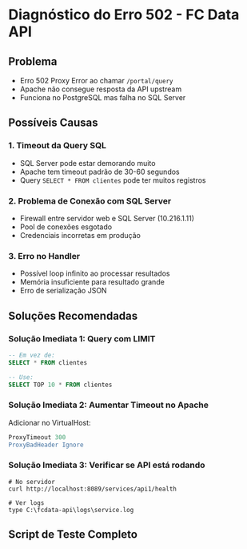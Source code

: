 # Diagnóstico do Erro 502 - FC Data API

## Problema
- Erro 502 Proxy Error ao chamar `/portal/query`
- Apache não consegue resposta da API upstream
- Funciona no PostgreSQL mas falha no SQL Server

## Possíveis Causas

### 1. Timeout da Query SQL
- SQL Server pode estar demorando muito
- Apache tem timeout padrão de 30-60 segundos
- Query `SELECT * FROM clientes` pode ter muitos registros

### 2. Problema de Conexão com SQL Server
- Firewall entre servidor web e SQL Server (10.216.1.11)
- Pool de conexões esgotado
- Credenciais incorretas em produção

### 3. Erro no Handler
- Possível loop infinito ao processar resultados
- Memória insuficiente para resultado grande
- Erro de serialização JSON

## Soluções Recomendadas

### Solução Imediata 1: Query com LIMIT
```sql
-- Em vez de:
SELECT * FROM clientes

-- Use:
SELECT TOP 10 * FROM clientes
```

### Solução Imediata 2: Aumentar Timeout no Apache
Adicionar no VirtualHost:
```apache
ProxyTimeout 300
ProxyBadHeader Ignore
```

### Solução Imediata 3: Verificar se API está rodando
```batch
# No servidor
curl http://localhost:8089/services/api1/health

# Ver logs
type C:\fcdata-api\logs\service.log
```

## Script de Teste Completo
